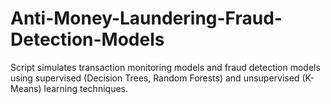 # Anti-Money-Laundering-Fraud-Detection-Models
Script simulates transaction monitoring models and fraud detection models using supervised (Decision Trees, Random Forests) and unsupervised (K-Means) learning techniques.

